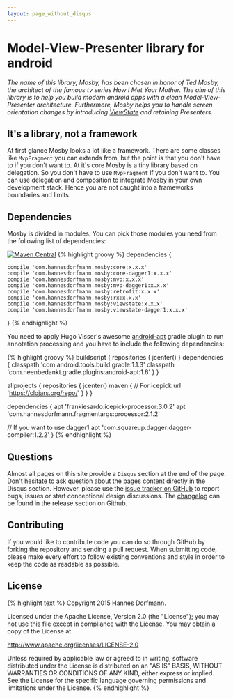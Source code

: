 ```yaml
---
layout: page_without_disqus
---
```


# Model-View-Presenter library for android
_The name of this library, Mosby, has been chosen in honor of Ted Mosby, the architect of the famous tv series How I Met Your Mother. The aim of this library is to help you build modern android apps with a clean Model-View-Presenter architecture. Furthermore, Mosby helps you to handle screen orientation changes by introducing [ViewState]() and retaining Presenters._

## It's a library, not a framework
At first glance Mosby looks a lot like a framework. There are some classes like `MvpFragment` you can extends from, but the point is that you don't have to if you don't want to. At it's core Mosby is a tiny library based on delegation. So you don't have to use `MvpFragment` if you don't want to. You can use delegation and composition to integrate Mosby in your own development stack. Hence you are not caught into a frameworks boundaries and limits.

## Dependencies
Mosby is divided in modules. You can pick those modules you need from the following list of dependencies:

[![Maven Central](https://maven-badges.herokuapp.com/maven-central/com.hannesdorfmann.mosby/core/badge.svg)](https://maven-badges.herokuapp.com/maven-central/com.hannesdorfmann.mosby/core)
{% highlight groovy %}
dependencies {

	compile 'com.hannesdorfmann.mosby:core:x.x.x'
	compile 'com.hannesdorfmann.mosby:core-dagger1:x.x.x'
	compile 'com.hannesdorfmann.mosby:mvp:x.x.x'
	compile 'com.hannesdorfmann.mosby:mvp-dagger1:x.x.x'
	compile 'com.hannesdorfmann.mosby:retrofit:x.x.x'
	compile 'com.hannesdorfmann.mosby:rx:x.x.x'
	compile 'com.hannesdorfmann.mosby:viewstate:x.x.x'
	compile 'com.hannesdorfmann.mosby:viewstate-dagger1:x.x.x'

}
{% endhighlight %}

You need to apply Hugo Visser's awesome [android-apt](https://bitbucket.org/hvisser/android-apt) gradle plugin to run annotation processing
and you have to include the following dependencies:

{% highlight groovy %}
buildscript {
  repositories {
    jcenter()
  }
  dependencies {
    classpath 'com.android.tools.build:gradle:1.1.3'
    classpath 'com.neenbedankt.gradle.plugins:android-apt:1.6'
  }
}

allprojects {
  repositories {
    jcenter()
    maven {
      // For icepick
      url 'https://clojars.org/repo/'
    }
  }
}

dependencies {
  apt 'frankiesardo:icepick-processor:3.0.2'
  apt 'com.hannesdorfmann.fragmentargs:processor:2.1.2'

  // If you want to use dagger1
  apt 'com.squareup.dagger:dagger-compiler:1.2.2'
}
{% endhighlight %}

## Questions
Almost all pages on this site provide a `Disqus` section at the end of the page. Don't hesitate to ask question about the pages content directly in the Disqus section. However, please use the [issue tracker on GitHub](https://github.com/sockeqwe/mosby/issues) to report bugs, issues or start conceptional design discussions. The [changelog](https://github.com/sockeqwe/mosby/releases) can be found in the release section on Github.

## Contributing
If you would like to contribute code you can do so through GitHub by forking the repository and sending a pull request. When submitting code, please make every effort to follow existing conventions and style in order to keep the code as readable as possible.

## License
{% highlight text %}
 Copyright 2015 Hannes Dorfmann.

 Licensed under the Apache License, Version 2.0 (the "License");
 you may not use this file except in compliance with the License.
 You may obtain a copy of the License at

   http://www.apache.org/licenses/LICENSE-2.0

 Unless required by applicable law or agreed to in writing, software
 distributed under the License is distributed on an "AS IS" BASIS,
 WITHOUT WARRANTIES OR CONDITIONS OF ANY KIND, either express or implied.
 See the License for the specific language governing permissions and
 limitations under the License.
{% endhighlight %}
